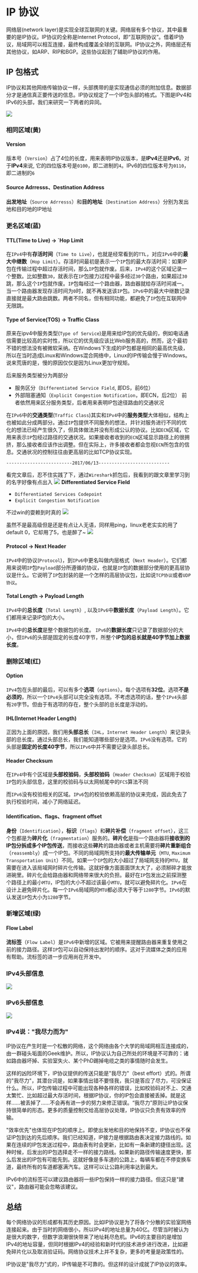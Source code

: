 # IP 协议

 网络层(network layer)是实现全球互联网的关键。网络层有多个协议，其中最重要的是IP协议。IP协议的全称是Internet Protocol，即“互联网协议”。借着IP协议，局域网可以相互连接，最终构成覆盖全球的互联网。IP协议之外，网络层还有其他协议，如ARP、RIP和BGP。这些协议起到了辅助IP协议的作用。

## IP 包格式
 IP协议和其他网络传输协议一样，头部携带的是实现通信必须的附加信息。数据部分才是通信真正要传送的信息。IP协议规定了一个IP包头部的格式。下图是IPv4和IPv6的头部，我们来研究一下两者的异同。

![](/assets/ipv4-6.png)

### 相同区域(黄)
#### Version
 版本号（`Version`）占了4位的长度，用来表明IP协议版本，是**IPv4**还是**IPv6**。对于**IPv4**来说, 它的四位版本号是`0100`，即二进制的`4`。IPv6的四位版本号为`0110`，即二进制的`6`

#### Source Adrresss、Destination Address
 **出发地址**（`Source Adrresss`）和**目的地址**（`Destination Address`）分别为发出地和目的地的IP地址
 
### 更名区域(蓝)
#### TTL(Time to Live) -> `Hop Limit
 在`IPv4`中有**存活时间**（`Time to Live`），也就是经常看到的`TTL`，对应`IPv6`中的**最大中继数**（`Hop Limit`）。存活时间最初是表示一个`IP`包的最大存活时间：如果IP包在传输过程中超过存活时间，那么`IP`包就作废。后来，`IPv4`的这个区域记录一个整数。比如整数`30`，就表示在`IP`包接力过程中最多经过`30`个路由，如果超过`30`跳，那么这个`IP`包就作废。`IP`包每经过一个路由器，路由器就给存活时间减一。当一个路由器发现存活时间为`0`时，就不再发送该`IP`包。`IPv6`中的最大中继数记录直接就是最大路由跳数。两者不同名，但有相同功能，都避免了`IP`包在互联网中无限跳。

#### Type of Service(TOS) -> Traffic Class
 原来在ipv4中服务类型(`Type of Service`)是用来给IP包的优先级的，例如电话通信需要比较高的实时性，所以它的优先级应该比Web服务高的，然而，这个最初不错的想法没有被微软采纳。在Windows下生成的IP包都是相同的最高优先级，所以在当时造成Linux和Windows混合网络中，Linux的IP传输会慢于Windows。说来荒唐的是，慢的原因仅仅是因为Linux更加守规矩。
 
 后来服务类型被分为两部分
 * 服务区分（`Differentiated Service Field`, 即DS，前6位）
 * 外部阻塞通知（`Explicit Congestion Notification`，即ECN，后2位）
 前者依然用来区分服务类型，后者用来表明IP包途径路由的交通状况
 
  在`IPv6`中的**交通类型**(`Traffic Class`)其实和`IPv4`中的**服务类型**大体相似，结构上也被如此分成两部分。通过`IP`包提供不同服务的想法，并针对服务进行不同的优化的想法已经产生很久了，但具体做法并没有形成公认的协议。比如`ECN`区域，它用来表示`IP`包经过路径的交通状况。如果接收者收到的`ECN`区域显示路径上的很拥挤，那么接收者应该作出调整。但在实际上，许多接收者都会忽视`ECN`所包含的信息。交通状况的控制往往由更高层的比如TCP协议实现。


`-------------------------2017/06/13---------------------------`
 
 看完文章后，忍不住实践了下，通过`Wireshark`抓包后，我看到的跟文章里学习到的名字好像有点出入
 ![](/assets/ethernet-dsf.jpg)
 **Differentiated Service Field**
 * `Differentiated Services Codepoint`
 * `Explicit Congestion Notification`
 
 不过win的耍赖到时真的
 ![](/assets/wins.jpg)

  虽然不是最高级但是还是有点让人无语，同样用ping，linux老老实实的用了default 0，它却用了5，也是醉了~ 
  ![](/assets/dscp.jpg)


#### Protocol -> Next Header
 `IPv4`中的协议(`Protocol`)，到`IPv6`中更名叫做内层格式（`Next Header`）。它们都用来说明`IP`包`Payload`部分所遵循的协议，也就是`IP`包的数据部分使用的更高层协议是什么。它说明了`IP`包封装的是一个怎样的高层协议包，比如说`TCP协议`或者`UDP协议`。

#### Total Length -> Payload Length
 `IPv4`中的**总长度**（`Total Length`）, 以及`IPv6`中**数据长度**（`Payload Length`）。它们都用来记录IP包的大小。
 
 `IPv4`中的**总长度**是整个数据包的长度。
 `IPv6`的**数据长度**只记录了数据部分的大小，但`IPv6`的头部是固定的长度40字节，所整个**IP包的总长就是40字节加上数据长度**。

### 删除区域(红)
#### Option
 `IPv4`包在头部的最后，可以有多个**选项**（`options`）。每个选项有**32位**。选项**不是必须的**，所以一个`IPv4`头部可以完全没有选项。不考虑选项的话，整个`IPv4`头部有`20`字节。但由于有选项的存在，整个头部的总长度是浮动的。
 
#### IHL(Internet Header Length)
 正因为上面的原因，我们用**头部总长**（`IHL`，`Internet Header Length`）来记录头部的总长度。通过头部总长，我们能知道哪些部分是选项。`IPv6`没有选项。它的头部是**固定的长度40字节**，所以`IPv6`中并不需要记录头部总长。
 
#### Header Checksum
 在`IPv4`中有个区域是**头部校验码**，**头部校验码**（`Header Checksum`）区域用于校验`IP`包的头部信息，这里的校验码与以太网帧尾中的`FCS`算法不同

  而`IPv6`没有校验相关的区域。`IPv6`包的校验依赖高层的协议来完成，因此免去了执行校验时间，减小了网络延迟。
 

#### Identification、flags、fragment offset
**身份**（`Identification`），**标识**（`flags`）和**碎片补偿**（`fragment offset`），这三个包都是为**碎片化**（`fragmentation`）服务的。**碎片化**是指一个路由器将**接收到的IP包分拆成多个IP包传送**，而接收这些**碎片**的路由器或者主机需要将**碎片重新组合**（`reassembly`）成一个IP包。不同的局域网所支持的**最大传输单元**（`MTU`, `Maximum Transportation Unit`）不同。如果一个`IP`包的大小超过了局域网支持的`MTU`，就需要在进入该局域网时碎片化传输。这就好像方面面面饼太大了，必须掰碎才能放进碗里。碎片化会给路由器和网络带来很大的负担。最好在`IP`包发出之前探测整个路径上的最小`MTU`，IP包的大小不超过该最小`MTU`，就可以避免碎片化。`IPv6`在设计上避免碎片化。每一个`IPv6`局域网的`MTU`都必须大于等于`1280`字节。`IPv6`的默认发送`IP`包大小为`1280`字节。

### 新增区域(绿)
#### Flow Label
 **流标签**（`Flow Label`）是`IPv6`中新增的区域。它被用来提醒路由器来重复使用之前的接力路径。这样`IP`包可以自动保持出发时的顺序。这对于流媒体之类的应用有帮助。流标签的进一步应用尚在开发中。
 
 
### IPv4头部信息
![](/assets/ipv4-header.png)

### IPv6头部信息
![](/assets/ipv6-header.png)
 
### IPv4说："我尽力而为"
 IP协议在产生时是一个松散的网络，这个网络由各个大学的局域网相互连接成的，由一群碰头垢面的Geek维护。所以，IP协议认为自己所处的环境是不可靠的：诸如路由器坏掉、实验室失火、某个PhD踢掉电缆之类的事情随时会发生。
 
 这样的凶险环境下，IP协议提供的传送只能是"我尽力"（best effort）式的。所谓的"我尽力"，其潜台词是，如果事情出错不要怪我，我只是答应了尽力，可没保证什么。所以，IP包传输过程中可能出现各种各样的错误，比如校验码对不上、交通太繁忙、比如超过最大存活时间，根据IP协议，你的IP包会直接被丢掉。就是这样……被丢掉了……不会再有进一步的努力来修正错误。“我尽力”原则让IP协议保持很简单的形态。更多的质量控制交给高层协议处理，IP协议只负责有效率的传输。
 
 "效率优先"也体现在IP包的顺序上。即使出发地和目的地保持不变，IP协议也不保证IP包到达的先后顺序。我们已经知道，IP接力是根据路由表决定接力路线的。如果在连续的IP包发送过程中，路由表有时会更新，比如有一条新建的捷径出现。这种时候，后发出的IP包选择走不一样的接力路线。如果新的路径传输速度更快，那么后发出的IP包有可能先到。这就好像是多车道的公路上，每辆车都在不停变换车道，最终所有的车道都塞满汽车。这样可以让公路利用率达到最大。
 
 IPv6中的流标签可以建议路由器将一些IP包保持一样的接力路径。但这只是"建议"，路由器可能会忽略该建议。
 
 ## 总结
  每个网络协议的形成都有其历史原因。比如IP协议是为了将各个分散的实验室网络连接起来。由于当时的网络很小，所以IPv4的地址总量为40亿。尽管当时被认为是很大的数字，但数字浪潮很快带来了地址耗尽危机。IPv6的主要目的是增加IPv4的地址容量，但同时根据IPv4的经验和新时代的技术进步进行改进，比如避免碎片化以及取消验证码。网络协议技术上并不复杂，更多的考量是政策性的。

 IP协议是"我尽力"式的，IP传输是不可靠的。但这样的设计成就了IP协议的效率。
 
 
